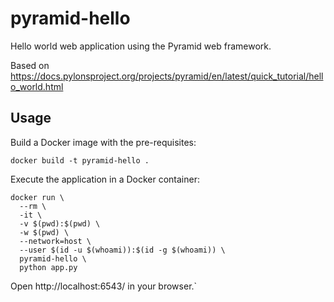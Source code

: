 # pyramid-hello

Hello world web application using the Pyramid web framework.

Based on https://docs.pylonsproject.org/projects/pyramid/en/latest/quick_tutorial/hello_world.html


## Usage

Build a Docker image with the pre-requisites:

```
docker build -t pyramid-hello .
```

Execute the application in a Docker container:

```
docker run \
  --rm \
  -it \
  -v $(pwd):$(pwd) \
  -w $(pwd) \
  --network=host \
  --user $(id -u $(whoami)):$(id -g $(whoami)) \
  pyramid-hello \
  python app.py
```

Open http://localhost:6543/ in your browser.`
